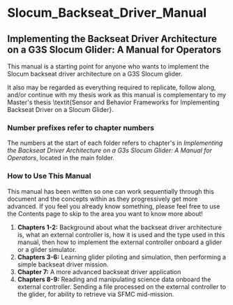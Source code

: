 # Slocum_Backseat_Driver_Manual 
## Implementing the Backseat Driver Architecture on a G3S Slocum Glider: A Manual for Operators

This manual is a starting point for anyone who wants to implement the Slocum backseat driver architecture on a G3S Slocum glider. 

It also may be regarded as everything required to replicate, follow along, and/or continue with my thesis work as this manual is complementary to my Master's thesis \textit{Sensor and Behavior Frameworks for Implementing Backseat Driver on a Slocum Glider}.

### **Number prefixes refer to chapter numbers**
The numbers at the start of each folder refers to chapter's in *Implementing the Backseat Driver Architecture on a G3s Slocum Glider: A Manual for Operators*, located in the main folder. 

### How to Use This Manual

This manual has been written so one can work sequentially through this document and the concepts within as they progressively get more advanced. If you feel you already know something, please feel free to use the Contents page to skip to the area you want to know more about! 

1. **Chapters 1-2:** Background about what the backseat driver architecture is, what an external controller is, how it is used and the type used in this manual, then how to implement the external controller onboard a glider or a glider simulator. 
2. **Chapters 3-6:** Learning glider piloting and simulation, then performing a simple backseat driver mission.
3. **Chapter 7:** A more advanced backseat driver application
4. **Chapters 8-9:** Reading and manipulating science data onboard the external controller. Sending a file processed on the external controller to the glider, for ability to retrieve via SFMC mid-mission. 